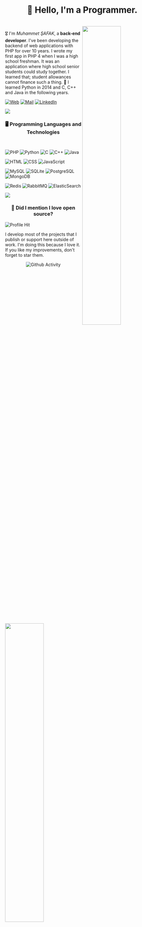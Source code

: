 <body>
<h1 align="center">👋 Hello, I'm a Programmer.</h1>
<br>
<img src="https://user-images.githubusercontent.com/104234499/164827320-73afa02d-86b1-4261-8bc0-3502d0551e24.gif" style="width: 50%; height: auto;" align="right">
 <p>
🎖️ I'm <i>Muhammet ŞAFAK</i>, a <b>back-end developer</b>. I've been developing the backend of web applications with PHP for over 10 years. I wrote my first app in PHP 4 when I was a high school freshman. It was an application where high school senior students could study together. I learned that; student allowances cannot finance such a thing. 🤣 I learned Python in 2014 and C, C++ and Java in the following years. <br> 
 </p>
 
[![Web](https://img.shields.io/badge/website-000000?style=for-the-badge&logo=About.me&logoColor=white)](https://www.muhammetsafak.com.tr)
[![Mail](https://img.shields.io/badge/Gmail-D14836?style=for-the-badge&logo=gmail&logoColor=white)](mailto:muhammetsafakcomtr@gmail.com)
[![LinkedIn](https://img.shields.io/badge/LinkedIn-0077B5?style=for-the-badge&logo=linkedin&logoColor=white)](https://www.linkedin.com/in/muhametsafak/)
 
</div>
<img src="https://user-images.githubusercontent.com/104234499/164836662-cd68dd79-82f9-4cd1-93b9-6c3da8730ed1.gif" />
<div>
<h3 align="center">🖥️ Programming Languages and Technologies</h3>
 <br>
<p>

![PHP](https://img.shields.io/badge/PHP-777BB4?style=for-the-badge&logo=php&logoColor=white)
![Python](https://img.shields.io/badge/Python-FFD43B?style=for-the-badge&logo=python&logoColor=blue)
![C](https://img.shields.io/badge/C-00599C?style=for-the-badge&logo=c&logoColor=white)
![C++](https://img.shields.io/badge/C%2B%2B-00599C?style=for-the-badge&logo=c%2B%2B&logoColor=white)
![Java](https://img.shields.io/badge/Java-ED8B00?style=for-the-badge&logo=java&logoColor=white)


![HTML](https://img.shields.io/badge/HTML5-E34F26?style=for-the-badge&logo=html5&logoColor=white)
![CSS](https://img.shields.io/badge/CSS3-1572B6?style=for-the-badge&logo=css3&logoColor=white)
![JavaScript](https://img.shields.io/badge/JavaScript-323330?style=for-the-badge&logo=javascript&logoColor=F7DF1E)


![MySQL](https://img.shields.io/badge/MySQL-005C84?style=for-the-badge&logo=mysql&logoColor=white)
![SQLite](https://img.shields.io/badge/SQLite-07405E?style=for-the-badge&logo=sqlite&logoColor=white)
![PostgreSQL](https://img.shields.io/badge/PostgreSQL-316192?style=for-the-badge&logo=postgresql&logoColor=white)
![MongoDB](https://img.shields.io/badge/MongoDB-4EA94B?style=for-the-badge&logo=mongodb&logoColor=white)

![Redis](https://img.shields.io/badge/redis-%23DD0031.svg?&style=for-the-badge&logo=redis&logoColor=white)
![RabbitMQ](https://img.shields.io/badge/rabbitmq-%23FF6600.svg?&style=for-the-badge&logo=rabbitmq&logoColor=white)
![ElasticSearch](https://img.shields.io/badge/Elastic_Search-005571?style=for-the-badge&logo=elasticsearch&logoColor=white)

</div>

<img src="https://user-images.githubusercontent.com/104234499/164836662-cd68dd79-82f9-4cd1-93b9-6c3da8730ed1.gif" />
<br>
<div>

<h3 align="center">💖 Did I mention I love open source?</h3>
<img src="https://github-readme-stats.vercel.app/api?username=muhammetsafak" style="width: 50%;" align="left" />
 
 ![Profile Hit](https://hits.seeyoufarm.com/api/count/incr/badge.svg?url=https%3A%2F%2Fgithub.com%2Fmuhammetsafak1212%2Fhit-counter)
 
 I develop most of the projects that I publish or support here outside of work. I'm doing this because I love it. If you like my improvements, don't forget to star them. 
 
</div>

<div align="center">

![Github Activity](https://activity-graph.herokuapp.com/graph?username=muhammetsafak&theme=minimal)

</div>
</div>



</div>
</body>

